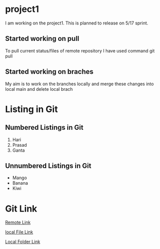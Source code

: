 # project1
I am working on the project1. This is planned to release on 5/17 sprint.

## Started working on pull

To pull current status/files of remote repository I have used command 
git pull <link>

## Started working on braches
My aim is to work on the branches locally and merge these changes into local main and delete local brach

# Listing in Git
## Numbered Listings in Git

1. Hari
2. Prasad
3. Ganta

## Unnumbered Listings in Git

* Mango
* Banana
* Kiwi


# Git Link

[Remote Link](https://google.com)

[local File Link](main.py)

[Local Folder Link](./sqls/)